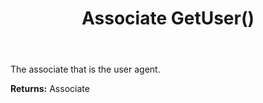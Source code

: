 ﻿---
uid: crmscript_ref_NSChatTopicAgent_GetUser
title: Associate GetUser()
intellisense: NSChatTopicAgent.GetUser
keywords: NSChatTopicAgent, GetUser
so.topic: reference
---

The associate that is the user agent.

**Returns:** Associate


